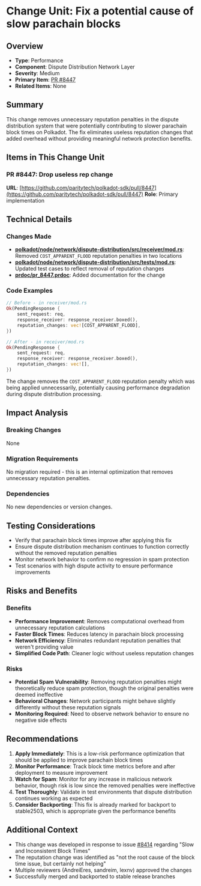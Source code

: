 # Change Unit: Fix a potential cause of slow parachain blocks

## Overview
- **Type**: Performance
- **Component**: Dispute Distribution Network Layer
- **Severity**: Medium
- **Primary Item**: [PR #8447](https://github.com/paritytech/polkadot-sdk/pull/8447)
- **Related Items**: None

## Summary
This change removes unnecessary reputation penalties in the dispute distribution system that were potentially contributing to slower parachain block times on Polkadot. The fix eliminates useless reputation changes that added overhead without providing meaningful network protection benefits.

## Items in This Change Unit

### PR #8447: Drop useless rep change
**URL**: [https://github.com/paritytech/polkadot-sdk/pull/8447](https://github.com/paritytech/polkadot-sdk/pull/8447)
**Role**: Primary implementation

## Technical Details

### Changes Made
- **[polkadot/node/network/dispute-distribution/src/receiver/mod.rs](https://github.com/paritytech/polkadot-sdk/pull/8447/files#diff-1)**: Removed `COST_APPARENT_FLOOD` reputation penalties in two locations
- **[polkadot/node/network/dispute-distribution/src/tests/mod.rs](https://github.com/paritytech/polkadot-sdk/pull/8447/files#diff-2)**: Updated test cases to reflect removal of reputation changes
- **[prdoc/pr_8447.prdoc](https://github.com/paritytech/polkadot-sdk/pull/8447/files#diff-3)**: Added documentation for the change

### Code Examples
```rust
// Before - in receiver/mod.rs
Ok(PendingResponse {
    sent_request: req,
    response_receiver: response_receiver.boxed(),
    reputation_changes: vec![COST_APPARENT_FLOOD],
})

// After - in receiver/mod.rs
Ok(PendingResponse {
    sent_request: req,
    response_receiver: response_receiver.boxed(),
    reputation_changes: vec![],
})
```

The change removes the `COST_APPARENT_FLOOD` reputation penalty which was being applied unnecessarily, potentially causing performance degradation during dispute distribution processing.

## Impact Analysis

### Breaking Changes
None

### Migration Requirements
No migration required - this is an internal optimization that removes unnecessary reputation penalties.

### Dependencies
No new dependencies or version changes.

## Testing Considerations
- Verify that parachain block times improve after applying this fix
- Ensure dispute distribution mechanism continues to function correctly without the removed reputation penalties
- Monitor network behavior to confirm no regression in spam protection
- Test scenarios with high dispute activity to ensure performance improvements

## Risks and Benefits

### Benefits
- **Performance Improvement**: Removes computational overhead from unnecessary reputation calculations
- **Faster Block Times**: Reduces latency in parachain block processing
- **Network Efficiency**: Eliminates redundant reputation penalties that weren't providing value
- **Simplified Code Path**: Cleaner logic without useless reputation changes

### Risks
- **Potential Spam Vulnerability**: Removing reputation penalties might theoretically reduce spam protection, though the original penalties were deemed ineffective
- **Behavioral Changes**: Network participants might behave slightly differently without these reputation signals
- **Monitoring Required**: Need to observe network behavior to ensure no negative side effects

## Recommendations
1. **Apply Immediately**: This is a low-risk performance optimization that should be applied to improve parachain block times
2. **Monitor Performance**: Track block time metrics before and after deployment to measure improvement
3. **Watch for Spam**: Monitor for any increase in malicious network behavior, though risk is low since the removed penalties were ineffective
4. **Test Thoroughly**: Validate in test environments that dispute distribution continues working as expected
5. **Consider Backporting**: This fix is already marked for backport to stable2503, which is appropriate given the performance benefits

## Additional Context
- This change was developed in response to issue [#8414](https://github.com/paritytech/polkadot-sdk/issues/8414) regarding "Slow and Inconsistent Block Times"
- The reputation change was identified as "not the root cause of the block time issue, but certainly not helping"
- Multiple reviewers (AndreiEres, sandreim, lexnv) approved the changes
- Successfully merged and backported to stable release branches